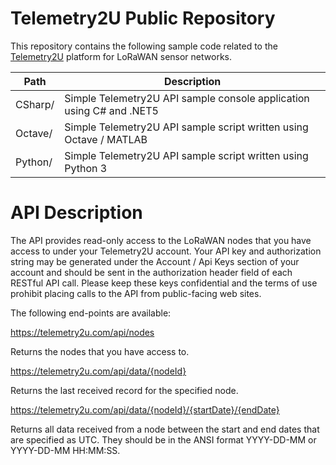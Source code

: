# Telemetry2U Public Repository
This repository contains the following sample code related to the [Telemetry2U](https://telemetry2u.com) platform for LoRaWAN sensor networks.

Path | Description
------------- | -------------
CSharp/ | Simple Telemetry2U API sample console application using C# and .NET5
Octave/ | Simple Telemetry2U API sample script written using Octave / MATLAB
Python/ | Simple Telemetry2U API sample script written using Python 3

# API Description
The API provides read-only access to the LoRaWAN nodes that you have access to under your Telemetry2U account.
Your API key and authorization string may be generated under the Account / Api Keys section of your account and should 
be sent in the authorization header field of each RESTful API call. Please keep these keys confidential and the terms
of use prohibit placing calls to the API from public-facing web sites.

The following end-points are available:

https://telemetry2u.com/api/nodes

Returns the nodes that you have access to.

https://telemetry2u.com/api/data/{nodeId}

Returns the last received record for the specified node.

https://telemetry2u.com/api/data/{nodeId}/{startDate}/{endDate}

Returns all data received from a node between the start and end dates that are specified as UTC.
They should be in the ANSI format YYYY-DD-MM or YYYY-DD-MM HH:MM:SS.